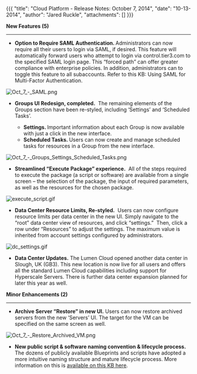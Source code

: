 {{{
  "title": "Cloud Platform - Release Notes: October 7, 2014",
  "date": "10-13-2014",
  "author": "Jared Ruckle",
  "attachments": []
}}}

<p><strong>New Features (5)</strong>
</p>
<div>
  <hr />
</div>
<ul>
  <li><strong>Option to Require SAML Authentication. </strong>Administrators can now require all their users to login via SAML, if desired. This feature will automatically forward users who attempt to login via control.tier3.com to the specified SAML
    login page. This “forced path” can offer greater compliance with enterprise policies. In addition, administrators can to toggle this feature to all subaccounts. Refer to this KB: Using SAML for Multi-Factor Authentication.</li>
</ul>
<p><img src="https://t3n.zendesk.com/attachments/token/xIlD1maqOHRIh6PHDkssQSqDw/?name=Oct+7+-+SAML.png" alt="Oct_7_-_SAML.png" />
</p>
<ul>
  <li><strong>Groups UI Redesign, completed.</strong>&nbsp;&nbsp;The remaining elements of the Groups section have been re-styled, including ‘Settings’ and ‘Scheduled Tasks’.</li>
  <ul>
    <li><strong>Settings. </strong>Important information about each Group is now available with just a click in the new interface.</li>
    <li><strong>Scheduled Tasks. </strong>Users can now create and manage scheduled tasks for resources in a Group from the new interface.</li>
  </ul>
</ul>
<p><img src="https://t3n.zendesk.com/attachments/token/KLzslglCSRqY2uGC5mC8stQKW/?name=Oct+7+-+Groups_Settings_Scheduled_Tasks.png" alt="Oct_7_-_Groups_Settings_Scheduled_Tasks.png" />
</p>
<ul>
  <li><strong>Streamlined “Execute Package” experience.</strong>&nbsp; All of the steps required to execute the package (a script or software) are available from a single screen – the selection of the package, the input of required parameters, as well as
    the resources for the chosen package.</li>
</ul>
<p><img src="https://t3n.zendesk.com/attachments/token/4eE46V0gal9qqyE46VSsCYO1l/?name=execute_script.gif" alt="execute_script.gif" />
</p>
<ul>
  <li><strong>Data Center Resource Limits, Re-styled.</strong>&nbsp; Users can now configure resource limits per data center in the new UI. Simply navigate to the “root” data center view of resources, and click “settings.”&nbsp; Then, click a row under
    “Resources” to adjust the settings. The maximum value is inherited from account settings configured by administrators.</li>
</ul>
<p><img src="https://t3n.zendesk.com/attachments/token/Nb8P5Rm8KBj0ZLhgMQzUGmHbz/?name=dc_settings.gif" alt="dc_settings.gif" />
</p>
<ul>
  <li><strong>Data Center Updates.</strong> The Lumen Cloud opened another data center in Slough, UK (GB3). This new location is now live for all users and offers all the standard Lumen Cloud capabilities including support for Hyperscale Servers.
    There is further data center expansion planned for later this year as well.</li>
</ul>
<p><strong>Minor Enhancements (2)</strong>
</p>
<div>
  <hr />
</div>
<ul>
  <li><strong>Archive Server “Restore” in new UI.</strong> Users can now restore archived servers from the new ‘Servers’ UI. The target for the VM can be specified on the same screen as well.</li>
</ul>
<p><img src="https://t3n.zendesk.com/attachments/token/RWts3sdl8dj3qdNqTYLZ8bdn7/?name=Oct+7+-+Restore+Archived+VM.png" alt="Oct_7_-_Restore_Archived_VM.png" />
</p>
<ul>
  <li><strong>New public script &amp; software naming convention &amp; lifecycle process. </strong>The dozens of publicly available Blueprints and scripts have adopted a more intuitive naming structure and mature lifecycle process. More information
    on this is <a href="https://t3n.zendesk.com/entries/56566304-Creating-Public-Blueprint-Packages">available on this KB here</a>.</li>
</ul>
